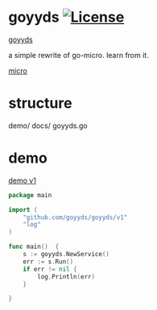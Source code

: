 # goyyds  [![License](https://img.shields.io/:license-apache-blue.svg)](https://opensource.org/licenses/Apache-2.0)  
[goyyds](https://github.com/goyyds/goyyds)

a simple rewrite of go-micro. learn from it.

[micro](https://github.com/asim/go-micro)

# structure

demo/
docs/
goyyds.go


# demo

[demo v1](./docs/v1.md)

```go
package main

import (
	"github.com/goyyds/goyyds/v1"
	"log"
)

func main()  {
	s := goyyds.NewService()
	err := s.Run()
	if err != nil {
		log.Println(err)
	}

}
```